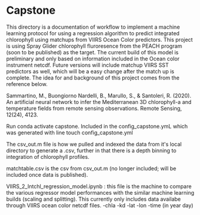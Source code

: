 # Capstone
This directory is a documentation of workflow to implement a machine learning protocol for using a regression algorithm to
predict integrated chlorophyll using matchups from VIIRS Ocean Color predictors. This project is using Spray Glider chlorophyll fluroresence from the PEACH program (soon to be published) as the target. The current build of this model is preliminary and only based on information included in the Ocean color instrument netcdf. Future versions will include matchup VIIRS SST predictors as well, which will be a easy change after the match up is complete. The idea for and background of this project comes from the reference below. 
 
 Sammartino, M., Buongiorno Nardelli, B., Marullo, S., & Santoleri, R. (2020). An artificial 
neural network to infer the Mediterranean 3D chlorophyll-a and temperature fields from 
remote sensing observations. Remote Sensing, 12(24), 4123. 

Run conda activate capstone. Included in the config_capstone.ymL 
which was generated with line touch config_capstone.yml

The csv_out.m file is how we pulled and indexed the data from it's local directory to generate a .csv, further in that there is a depth 
binning to integration of chlorophyll profiles.

matchtable.csv is the csv from csv_out.m (no longer included; will be 
included once data is published). 

VIIRS_2_Intchl_regression_model.ipynb : this file is the machine to compare the various regressor model 
performances with the similar machine learning builds (scaling and splitting). This currently only includes 
data availabe through VIIRS ocean color netcdf files. 
-chla
-kd
-lat
-lon
-time (in year day) 

